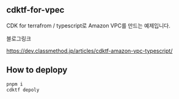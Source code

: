 ## cdktf-for-vpec


CDK for terrafrom / typescript로 Amazon VPC를 만드는 예제입니다.

블로그링크

https://dev.classmethod.jp/articles/cdktf-amazon-vpc-typescript/


## How to deplopy

```bash
pnpm i
cdktf depoly
```

